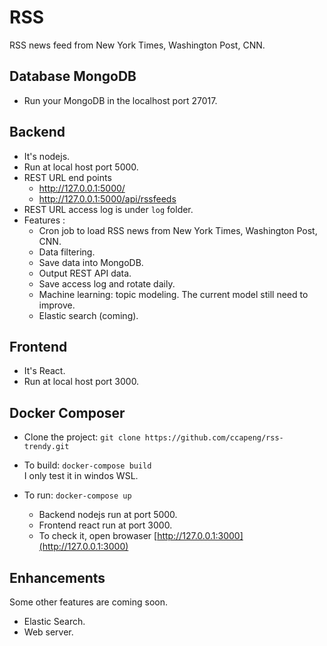 # RSS
RSS news feed from New York Times, Washington Post, CNN.

## Database MongoDB  
- Run your MongoDB in the localhost port 27017.

## Backend  
- It's nodejs.
- Run at local host port 5000.
- REST URL end points
    - http://127.0.0.1:5000/
    - http://127.0.0.1:5000/api/rssfeeds
- REST URL access log is under `log` folder.
- Features :
    - Cron job to load RSS news from New York Times, Washington Post, CNN.
    - Data filtering.
    - Save data into MongoDB.
    - Output REST API data.
    - Save access log and rotate daily.
    - Machine learning: topic modeling. The current model still need to improve.
    - Elastic search (coming).


## Frontend  
- It's React.
- Run at local host port 3000.

## Docker Composer  
- Clone the project: `git clone https://github.com/ccapeng/rss-trendy.git`

- To build: `docker-compose build`  
    I only test it in windos WSL.

- To run: `docker-compose up`
    - Backend nodejs run at port 5000.
    - Frontend react run at port 3000.
    - To check it, open browaser [http://127.0.0.1:3000](http://127.0.0.1:3000)

## Enhancements
Some other features are coming soon.
- Elastic Search.
- Web server.